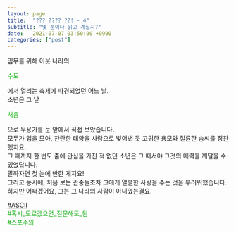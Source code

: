 ```yaml
---
layout: page
title:  "??? ???? ??! - 4"
subtitle: "몇 분이나 읽고 계실지?"
date:   2021-07-07 03:50:00 +0900
categories: ["post"]
---
```


임무를 위해 이웃 나라의 <p style="color: #13b013;">수도</p>에서 열리는 축제에 파견되었던 어느 날. <br>
소년은 그 날 <p style="color: #13b013;">처음</p>으로 무용가를 눈 앞에서 직접 보았습니다. <br>
모두가 입을 모아, 찬란한 태양을 사람으로 빚어낸 듯 고귀한 용모와 절륜한 솜씨를 칭찬했지요. <br>
그 때까지 한 번도 춤에 관심을 가진 적 없던 소년은 그 때서야 그것의 매력을 깨달을 수 있었답니다. <br>
말하자면 첫 눈에 반한 게지요! <br>
그리고 동시에, 처음 보는 관중들조차 그에게 열렬한 사랑을 주는 것을 부러워했습니다. <br>
하지만 어쩌겠어요, 그는 그 나라의 사람이 아니었는걸요. <br>




<p style="color: #13b013;">
  <a href = "https://seil0224.github.io/labyrinth/why.txt">&#35;ASCII</a><br>
  &#35;혹시&#95;모르겠으면&#95;질문해도&#95;됨<br>
  &#35;스포주의<br>
</p>
  
